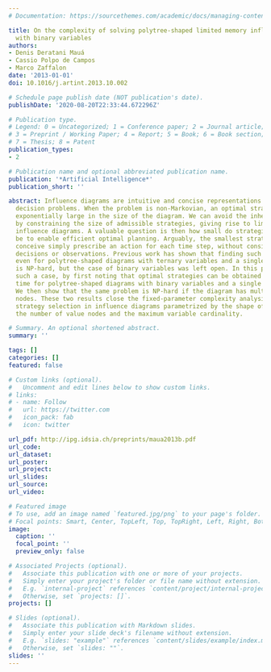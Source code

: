 ```yaml
---
# Documentation: https://sourcethemes.com/academic/docs/managing-content/

title: On the complexity of solving polytree-shaped limited memory influence diagrams
  with binary variables
authors:
- Denis Deratani Mauá
- Cassio Polpo de Campos
- Marco Zaffalon
date: '2013-01-01'
doi: 10.1016/j.artint.2013.10.002

# Schedule page publish date (NOT publication's date).
publishDate: '2020-08-20T22:33:44.672296Z'

# Publication type.
# Legend: 0 = Uncategorized; 1 = Conference paper; 2 = Journal article;
# 3 = Preprint / Working Paper; 4 = Report; 5 = Book; 6 = Book section;
# 7 = Thesis; 8 = Patent
publication_types:
- 2

# Publication name and optional abbreviated publication name.
publication: '*Artificial Intelligence*'
publication_short: ''

abstract: Influence diagrams are intuitive and concise representations of structured
  decision problems. When the problem is non-Markovian, an optimal strategy can be
  exponentially large in the size of the diagram. We can avoid the inherent intractability
  by constraining the size of admissible strategies, giving rise to limited memory
  influence diagrams. A valuable question is then how small do strategies need to
  be to enable efficient optimal planning. Arguably, the smallest strategies one can
  conceive simply prescribe an action for each time step, without considering past
  decisions or observations. Previous work has shown that finding such optimal strategies
  even for polytree-shaped diagrams with ternary variables and a single value node
  is NP-hard, but the case of binary variables was left open. In this paper we address
  such a case, by first noting that optimal strategies can be obtained in polynomial
  time for polytree-shaped diagrams with binary variables and a single value node.
  We then show that the same problem is NP-hard if the diagram has multiple value
  nodes. These two results close the fixed-parameter complexity analysis of optimal
  strategy selection in influence diagrams parametrized by the shape of the diagram,
  the number of value nodes and the maximum variable cardinality.

# Summary. An optional shortened abstract.
summary: ''

tags: []
categories: []
featured: false

# Custom links (optional).
#   Uncomment and edit lines below to show custom links.
# links:
# - name: Follow
#   url: https://twitter.com
#   icon_pack: fab
#   icon: twitter

url_pdf: http://ipg.idsia.ch/preprints/maua2013b.pdf
url_code:
url_dataset:
url_poster:
url_project:
url_slides:
url_source:
url_video:

# Featured image
# To use, add an image named `featured.jpg/png` to your page's folder. 
# Focal points: Smart, Center, TopLeft, Top, TopRight, Left, Right, BottomLeft, Bottom, BottomRight.
image:
  caption: ''
  focal_point: ''
  preview_only: false

# Associated Projects (optional).
#   Associate this publication with one or more of your projects.
#   Simply enter your project's folder or file name without extension.
#   E.g. `internal-project` references `content/project/internal-project/index.md`.
#   Otherwise, set `projects: []`.
projects: []

# Slides (optional).
#   Associate this publication with Markdown slides.
#   Simply enter your slide deck's filename without extension.
#   E.g. `slides: "example"` references `content/slides/example/index.md`.
#   Otherwise, set `slides: ""`.
slides: ''
---
```

